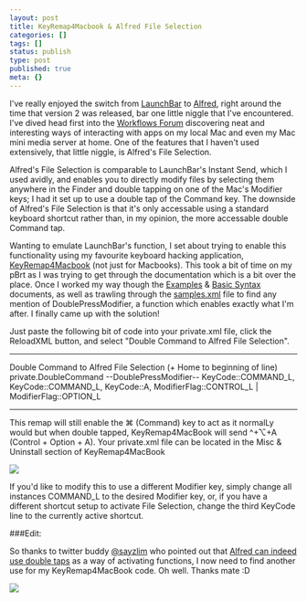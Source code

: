 ```yaml
---
layout: post
title: KeyRemap4Macbook & Alfred File Selection
categories: []
tags: []
status: publish
type: post
published: true
meta: {}
---
```

I've really enjoyed the switch from 
[LaunchBar](http://www.obdev.at/products/launchbar/index.html) to 
[Alfred](http://www.alfredapp.com), right around the time that version 2 was released, bar one little niggle that I've encountered. I've dived head first into the 
[Workflows Forum](http://www.alfredforum.com/forum/3-share-your-workflows/) discovering neat and interesting ways of interacting with apps on my local Mac and even my Mac mini media server at home. One of the features that I haven't used extensively, that little niggle, is Alfred's File Selection.


Alfred's File Selection is comparable to LaunchBar's Instant Send, which I used avidly, and enables you to directly modify files by selecting them anywhere in the Finder and double tapping on one of the Mac's Modifier keys; I had it set up to use a double tap of the Command key. The downside of Alfred's File Selection is that it's only accessable using a standard keyboard shortcut rather than, in my opinion, the more accessable double Command tap.


Wanting to emulate LaunchBar's function, I set about trying to enable this functionality using my favourite keyboard hacking application, 
[KeyRemap4Macbook](https://pqrs.org/macosx/keyremap4macbook/index.html.en) (not just for Macbooks). This took a bit of time on my pBrt as I was trying to get through the documentation which is a bit over the place. Once I worked my way though the 
[Examples](https://pqrs.org/macosx/keyremap4macbook/xml.html.en#examples) & 
[Basic Syntax](https://pqrs.org/macosx/keyremap4macbook/xml.html.en#basic-syntax) documents, as well as trawling through the 
[samples.xml](https://github.com/tekezo/KeyRemap4MacBook/blob/master/src/core/server/Resources/include/checkbox/samples.xml#L633) file to find any mention of 
DoublePressModifier, a function which enables exactly what I'm after. I finally came up with the solution!


Just paste the following bit of code into your 
private.xml file, click the ReloadXML button, and select "Double Command to Alfred File Selection".


****



<item>
        <name>Double Command to Alfred File Selection</name>
        <appendix>(+ Home to beginning of line)</appendix>
        <identifier>private.DoubleCommand</identifier>
        <autogen>
            --DoublePressModifier--
            KeyCode::COMMAND_L,
            KeyCode::COMMAND_L,
            KeyCode::A, ModifierFlag::CONTROL_L | ModifierFlag::OPTION_L
        </autogen>
    </item>


****



This remap will still enable the 
⌘ (Command) key to act as it normalLy would but when double tapped, KeyRemap4MacBook will send 
^+⌥+A (Control + Option + A). Your 
private.xml file can be located in the Misc & Uninstall section of KeyRemap4MacBook
  
      
![](http://static1.squarespace.com/static/4f331d1f8754c7ec090e554a/50fe1c99e4b01c920a89f452/51d388d8e4b0f8d8d12bdc10/1372817632227/Screenshot+2013-07-03+10.57.35.png.35.png?format=original)
  


If you'd like to modify this to use a different Modifier key, simply change all instances 
COMMAND_L to the desired Modifier key, or, if you have a different shortcut setup to activate File Selection, change the third 
KeyCode line to the currently active shortcut.


###Edit:



So thanks to twitter buddy 
[@sayzlim](https://twitter.com/sayzlim) who pointed out that 
[Alfred can indeed use double taps](https://twitter.com/sayzlim/status/352267592272064512) as a way of activating functions, I now need to find another use for my KeyRemap4MacBook code. Oh well. Thanks mate :D
  
      
![](http://static1.squarespace.com/static/4f331d1f8754c7ec090e554a/50fe1c99e4b01c920a89f452/51d3c91be4b0ab4d475f1b35/1372834083008/Screenshot+2013-07-03+16.41.38.png.38.png?format=original)
